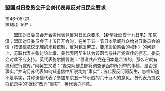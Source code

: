 ### 盟国对日委员会开会美代表竟反对日民众要求  

1946-05-23  
第1版()
专栏：

　　盟国对日委员会开会美代表竟反对日民众要求
    【新华社延安十九日电】东京讯：盟国对日委员会于十五日开会时，在关于五一节日本示威群众给对日委员会的信（按该信抗议无理的米粮统制，反对镇压劳工，要求言论集会的权利）的问题上，苏联代表主张讨论此事，美代表阿契生认为该函含有共产党宣传的标志，委员会对此不应支持。英代表鲍尔插言说：“假设共产党在日本是合法的，那么它就有权利进行宣传。”阿契生又说：“麦克阿瑟总部将调查该函中所列举的事情，是否是事实，”并询问苏代表如何知道信中所说均为“事实”；苏代表反问阿契生，怎样知道不是事实，并称该信代表了参加东京五一节示威的六十万人的意见。苏代表乃提议将记录中的“据说”改为“事实”，英代表亦同意。  
